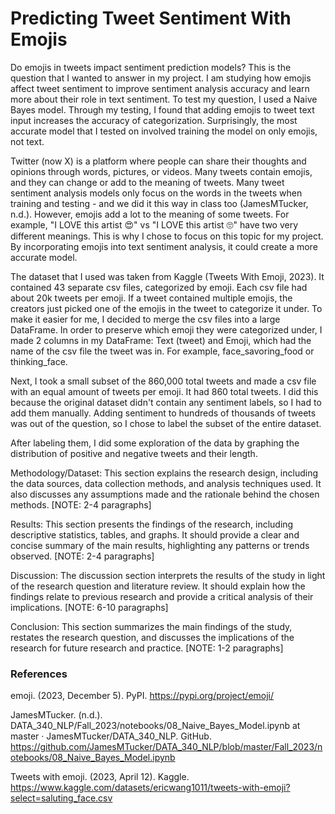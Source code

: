 # Predicting Tweet Sentiment With Emojis

Do emojis in tweets impact sentiment prediction models? This is the question that I wanted to answer in my project. I am studying how emojis affect tweet sentiment to improve sentiment analysis accuracy and learn more about their role in text sentiment. To test my question, I used a Naive Bayes model. Through my testing, I found that adding emojis to tweet text input increases the accuracy of categorization. Surprisingly, the most accurate model that I tested on involved training the model on only emojis, not text. 

Twitter (now X) is a platform where people can share their thoughts and opinions through words, pictures, or videos. Many tweets contain emojis, and they can change or add to the meaning of tweets. Many tweet sentiment analysis models only focus on the words in the tweets when training and testing - and we did it this way in class too (JamesMTucker, n.d.). However, emojis add a lot to the meaning of some tweets. For example, "I LOVE this artist 😍" vs "I LOVE this artist 🙄" have two very different meanings. This is why I chose to focus on this topic for my project. By incorporating emojis into text sentiment analysis, it could create a more accurate model.
 
The dataset that I used was taken from Kaggle (Tweets With Emoji, 2023). It contained 43 separate csv files, categorized by emoji. Each csv file had about 20k tweets per emoji. If a tweet contained multiple emojis, the creators just picked one of the emojis in the tweet to categorize it under. To make it easier for me, I decided to merge the csv files into a large DataFrame. In order to preserve which emoji they were categorized under, I made 2 columns in my DataFrame: Text (tweet) and Emoji, which had the name of the csv file the tweet was in. For example, face_savoring_food or thinking_face. 

Next, I took a small subset of the 860,000 total tweets and made a csv file with an equal amount of tweets per emoji. It had 860 total tweets. I did this because the original dataset didn't contain any sentiment labels, so I had to add them manually. Adding sentiment to hundreds of thousands of tweets was out of the question, so I chose to label the subset of the entire dataset. 

After labeling them, I did some exploration of the data by graphing the distribution of positive and negative tweets and their length. 

Methodology/Dataset: This section explains the research design, including the data sources, data collection methods, and analysis techniques used. It also discusses any assumptions made and the rationale behind the chosen methods. [NOTE: 2-4 paragraphs]

Results: This section presents the findings of the research, including descriptive statistics, tables, and graphs. It should provide a clear and concise summary of the main results, highlighting any patterns or trends observed. [NOTE: 2-4 paragraphs]

Discussion: The discussion section interprets the results of the study in light of the research question and literature review. It should explain how the findings relate to previous research and provide a critical analysis of their implications. [NOTE: 6-10 paragraphs]

Conclusion: This section summarizes the main findings of the study, restates the research question, and discusses the implications of the research for future research and practice. [NOTE: 1-2 paragraphs]

### References
emoji. (2023, December 5). PyPI. https://pypi.org/project/emoji/

JamesMTucker. (n.d.). DATA_340_NLP/Fall_2023/notebooks/08_Naive_Bayes_Model.ipynb at master · JamesMTucker/DATA_340_NLP. GitHub. https://github.com/JamesMTucker/DATA_340_NLP/blob/master/Fall_2023/notebooks/08_Naive_Bayes_Model.ipynb

Tweets with emoji. (2023, April 12). Kaggle. https://www.kaggle.com/datasets/ericwang1011/tweets-with-emoji?select=saluting_face.csv
